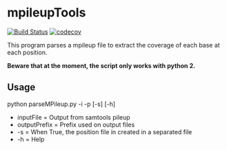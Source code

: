 mpileupTools
=====================

[![Build Status](https://travis-ci.org/adeschen/mpileupTools.svg?branch=master)](https://travis-ci.org/adeschen/mpileupTools)
[![codecov](https://codecov.io/gh/adeschen/mpileupTools/branch/master/graph/badge.svg)](https://codecov.io/gh/adeschen/mpileupTools)

This program parses a mpileup file to extract the coverage of each base at each position. 

**Beware that at the moment, the script only works with python 2.**

## Usage 

python parseMPileup.py  -i <inputFile> -p <outputPrefix> [-s] [-h]

* inputFile = Output from samtools pileup
* outputPrefix = Prefix used on output files
* -s = When True, the position file in created in a separated file
* -h = Help

